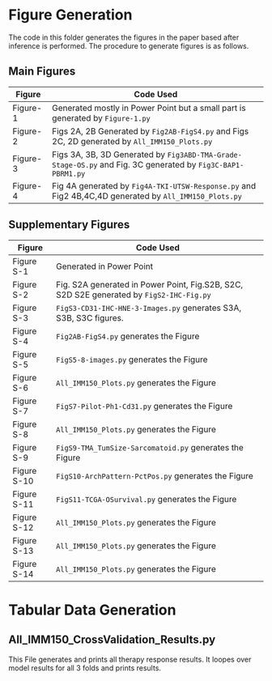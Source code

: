 # Figure Generation

The code in this folder generates the figures in the paper based after inference is performed. The procedure to generate figures is as follows.

## Main Figures

| Figure   | Code Used                                                    |
| -------- | ------------------------------------------------------------ |
| Figure-1 | Generated mostly in Power Point but a small part is generated by  `Figure-1.py` |
| Figure-2 | Figs 2A, 2B Generated by `Fig2AB-FigS4.py` and Figs 2C, 2D generated by `All_IMM150_Plots.py` |
| Figure-3 | Figs 3A, 3B, 3D Generated by `Fig3ABD-TMA-Grade-Stage-OS.py` and Fig. 3C generated by `Fig3C-BAP1-PBRM1.py` |
| Figure-4 | Fig 4A generated by `Fig4A-TKI-UTSW-Response.py` and Fig2 4B,4C,4D generated by `All_IMM150_Plots.py` |

## Supplementary Figures

| Figure      | Code Used                                                    |
| ----------- | ------------------------------------------------------------ |
| Figure S-1  | Generated in Power Point                                     |
| Figure S-2  | Fig. S2A generated in Power Point, Fig.S2B, S2C, S2D S2E generated by `FigS2-IHC-Fig.py` |
| Figure S-3  | `FigS3-CD31-IHC-HNE-3-Images.py` generates S3A, S3B, S3C figures. |
| Figure S-4  | `Fig2AB-FigS4.py` generates the Figure                       |
| Figure S-5  | `FigS5-8-images.py` generates the Figure                     |
| Figure S-6  | `All_IMM150_Plots.py` generates the Figure                   |
| Figure S-7  | `FigS7-Pilot-Ph1-Cd31.py` generates the Figure               |
| Figure S-8  | `All_IMM150_Plots.py` generates the Figure                   |
| Figure S-9  | `FigS9-TMA_TumSize-Sarcomatoid.py` generates the Figure      |
| Figure S-10 | `FigS10-ArchPattern-PctPos.py` generates the Figure          |
| Figure S-11 | `FigS11-TCGA-OSurvival.py` generates the Figure              |
| Figure S-12 | `All_IMM150_Plots.py` generates the Figure                   |
| Figure S-13 | `All_IMM150_Plots.py` generates the Figure                   |
| Figure S-14 | `All_IMM150_Plots.py` generates the Figure                   |

# Tabular Data Generation

## All_IMM150_CrossValidation_Results.py 

This File generates and prints all therapy response results. It loopes over model results for all 3 folds and prints results.









